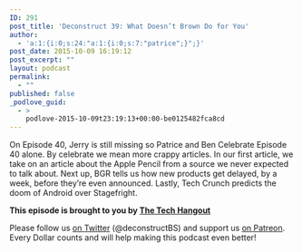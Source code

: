 ```yaml
---
ID: 291
post_title: 'Deconstruct 39: What Doesn’t Brown Do for You'
author:
  - 'a:1:{i:0;s:24:"a:1:{i:0;s:7:"patrice";}";}'
post_date: 2015-10-09 16:19:12
post_excerpt: ""
layout: podcast
permalink:
  - ""
published: false
_podlove_guid:
  - >
    podlove-2015-10-09t23:19:13+00:00-be0125482fca8cd
---
```


On Episode 40, Jerry is still missing so Patrice and Ben Celebrate Episode 40 alone.  By celebrate we mean more crappy articles.  In our first article, we take on an article about the Apple Pencil from a source we never expected to talk about.  Next up, BGR tells us how new products get delayed, by a week, before they’re even announced.  Lastly, Tech Crunch predicts the doom of Android over Stagefright.

**This episode is brought to you by [The Tech Hangout](http://thetechhangout.com)**

Please follow us [on Twitter](http://twitter.com/deconstructBS) (@deconstructBS) and support us [on Patreon](http://patreon.com/deconstruct). Every Dollar counts and will help making this podcast even better!
